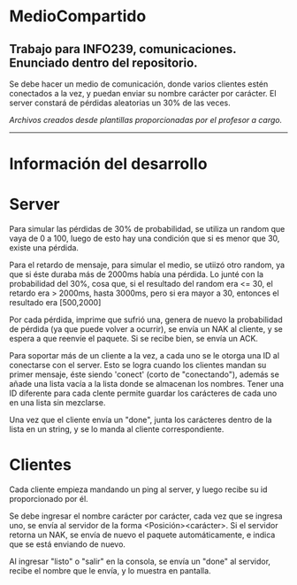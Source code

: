 # MedioCompartido
Trabajo para INFO239, comunicaciones. Enunciado dentro del repositorio.
-----

Se debe hacer un medio de comunicación, donde varios clientes estén conectados a la vez, y puedan enviar su nombre carácter por carácter. El server constará de pérdidas aleatorias un 30% de las veces.

_Archivos creados desde plantillas proporcionadas por el profesor a cargo._

-----

# Información del desarrollo

# Server
Para simular las pérdidas de 30% de probabilidad, se utiliza un random que vaya de 0 a 100, luego de esto hay una condición que si es menor que 30, existe una pérdida.

Para el retardo de mensaje, para simular el medio, se utiizó otro random, ya que si éste duraba más de 2000ms había una pérdida. Lo junté con la probabilidad del 30%, cosa que, si el resultado del random era <= 30, el retardo era > 2000ms, hasta 3000ms, pero si era mayor a 30, entonces el resultado era [500,2000]

Por cada pérdida, imprime que sufrió una, genera de nuevo la probabilidad de pérdida (ya que puede volver a ocurrir), se envía un NAK al cliente, y se espera a que reenvíe el paquete. Si se recibe bien, se envía un ACK.

Para soportar más de un cliente a la vez, a cada uno se le otorga una ID al conectarse con el server. Esto se logra cuando los clientes mandan su primer mensaje, éste siendo 'conect' (corto de "conectando"), además se añade una lista vacía a la lista donde se almacenan los nombres. Tener una ID diferente para cada clente permite guardar los carácteres de cada uno en una lista sin mezclarse.

Una vez que el cliente envía un "done", junta los carácteres dentro de la lista en un string, y se lo manda al cliente correspondiente.

# Clientes
Cada cliente empieza mandando un ping al server, y luego recibe su id proporcionado por él.

Se debe ingresar el nombre carácter por carácter, cada vez que se ingresa uno, se envía al servidor de la forma <Posición><carácter><idCliente>. Si el servidor retorna un NAK, se envía de nuevo el paquete automáticamente, e indica que se está enviando de nuevo.

Al ingresar "listo" o "salir" en la consola, se envía un "done" al servidor, recibe el nombre que le envía, y lo muestra en pantalla.
